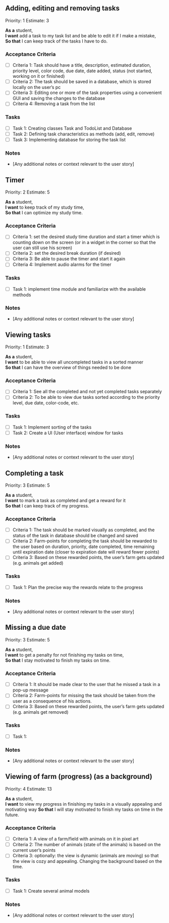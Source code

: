 ## Adding, editing and removing tasks 

Priority: 1
Estimate: 3

**As a** student,  
**I want** add a task to my task list and be able to edit it if I make a mistake,  
**So that** I can keep track of the tasks I have to do.

### Acceptance Criteria

- [ ] Criteria 1: Task should have a title, description, estimated duration, priority level, color code, due date, date added, status (not started, working on it or finished)
- [ ] Criteria 2: The task should be saved in a database, which is stored locally on the user’s pc
- [ ] Criteria 3: Editing one or more of the task properties using a convenient GUI and saving the changes to the database
- [ ] Criteria 4: Removing a task from the list

### Tasks

- [ ] Task 1: Creating classes Task and TodoList and Database
- [ ] Task 2: Defining task characteristics as methods (add, edit, remove)
- [ ] Task 3: Implementing database for storing the task list

### Notes

- [Any additional notes or context relevant to the user story]


## Timer

Priority: 2
Estimate: 5

**As a** student,  
**I want** to keep track of my study time,  
**So that** I can optimize my study time.

### Acceptance Criteria

- [ ] Criteria 1: set the desired study time duration and start a timer which is counting down on the screen (or in a widget in the corner so that the user can still use his screen)
- [ ] Criteria 2: set the desired break duration (if desired)
- [ ] Criteria 3: Be able to pause the timer and start it again
- [ ] Criteria 4: Implement audio alarms for the timer

### Tasks

- [ ] Task 1: implement time module and familiarize with the available methods

### Notes

- [Any additional notes or context relevant to the user story]


## Viewing tasks 

Priority: 1
Estimate: 3

**As a** student,  
**I want** to be able to view all uncompleted tasks in a sorted manner  
**So that** I can have the overview of things needed to be done

### Acceptance Criteria

- [ ] Criteria 1: See all the completed and not yet completed tasks separately
- [ ] Criteria 2: To be able to view due tasks sorted according to the priority level, due date, color-code, etc.

### Tasks

- [ ] Task 1: Implement sorting of the tasks
- [ ] Task 2: Create a UI (User interface) window for tasks

### Notes

- [Any additional notes or context relevant to the user story]


## Completing a task
 
Priority: 3
Estimate: 5

**As a** student,  
**I want** to mark a task as completed and get a reward for it  
**So that** I can keep track of my progress.

### Acceptance Criteria

- [ ] Criteria 1: The task should be marked visually as completed, and the status of the task in database should be changed and saved
- [ ] Criteria 2: Farm-points for completing the task should be rewarded to the user based on duration, priority, date completed, time remaining until expiration date (closer to expiration date will reward fewer points)
- [ ] Criteria 3: Based on these rewarded points, the user’s farm gets updated (e.g. animals get added)

### Tasks

- [ ] Task 1: Plan the precise way the rewards relate to the progress

### Notes

- [Any additional notes or context relevant to the user story]

## Missing a due date

Priority: 3
Estimate: 5

**As a** student,  
**I want** to get a penalty for not finishing my tasks on time,  
**So that** I stay motivated to finish my tasks on time.

### Acceptance Criteria

- [ ] Criteria 1: It should be made clear to the user that he missed a task in a pop-up message
- [ ] Criteria 2: Farm-points for missing the task should be taken from the user as a consequence of his actions.
- [ ] Criteria 3: Based on these rewarded points, the user’s farm gets updated (e.g. animals get removed)

### Tasks

- [ ] Task 1: 

### Notes

- [Any additional notes or context relevant to the user story]

## Viewing of farm (progress) (as a background)

Priority: 4
Estimate: 13


**As a** student,  
**I want** to view my progress in finishing my tasks in a visually appealing and motivating way
**So that** I will stay motivated to finish my tasks on time in the future.

### Acceptance Criteria

- [ ] Criteria 1: A view of a farm/field with animals on it in pixel art
- [ ] Criteria 2: The number of animals (state of the animals) is based on the current user’s points
- [ ] Criteria 3: optionally: the view is dynamic (animals are moving) so that the view is cozy and appealing. Changing the background based on the time. 

### Tasks

- [ ] Task 1: Create several animal models

### Notes

- [Any additional notes or context relevant to the user story]
